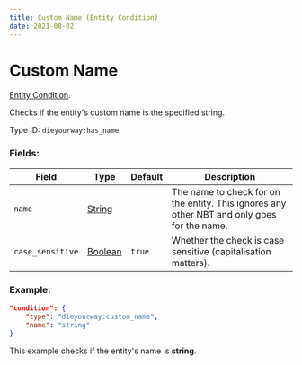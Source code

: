 ```yaml
---
title: Custom Name (Entity Condition)
date: 2021-08-02
---
```

# Custom Name

[Entity Condition](../entity_conditions.md).

Checks if the entity's custom name is the specified string.

Type ID: `dieyourway:has_name`

### Fields:
Field  | Type | Default | Description
-------|------|---------|-------------
`name` | [String](https://origins.readthedocs.io/en/latest/data_types/string/) | | The name to check for on the entity. This ignores any other NBT and only goes for the name.
`case_sensitive` | [Boolean](https://origins.readthedocs.io/en/latest/types/data_types/boolean/) | `true` | Whether the check is case sensitive (capitalisation matters).

### Example:
```json
"condition": {
    "type": "dieyourway:custom_name",
    "name": "string"
}
```
This example checks if the entity's name is **string**.